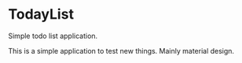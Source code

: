 # TodayList
Simple todo list application.

This is a simple application to test new things. Mainly material design.
